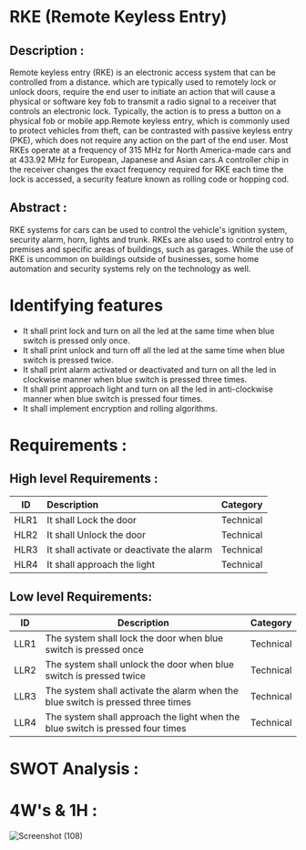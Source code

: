 # RKE (Remote Keyless Entry) 

## Description :
  
Remote keyless entry (RKE) is an electronic access system that can be controlled from a distance. which are typically used to remotely lock or unlock doors, require the end user to initiate an action that will cause a physical or software key fob to transmit a radio signal to a receiver that controls an electronic lock. Typically, the action is to press a button on a physical fob or mobile app.Remote keyless entry, which is commonly used to protect vehicles from theft, can be contrasted with passive keyless entry (PKE), which does not require any action on the part of the end user. Most RKEs operate at a frequency of 315 MHz for North America-made cars and at 433.92 MHz for European, Japanese and Asian cars.A controller chip in the receiver changes the exact frequency required for RKE each time the lock is accessed, a security feature known as rolling code or hopping cod.

## Abstract :
 RKE systems for cars can be used to control the vehicle's ignition system, security alarm, horn, lights and trunk. RKEs are also used to control entry to premises and specific areas of buildings, such as garages. While the use of RKE is uncommon on buildings outside of businesses, some home automation and security systems rely on the technology as well.

# Identifying features
* It shall print lock and turn on all the led at the same time when blue switch is pressed only once.
* It shall print unlock and turn off all the led at the same time when blue switch is pressed twice.
* It shall print alarm activated or deactivated and turn on all the led in clockwise manner when blue switch is pressed three times.
* It shall print approach light and turn on all the led in anti-clockwise manner when blue switch is pressed four times.
* It shall implement encryption and rolling algorithms.

# Requirements :
## High level Requirements :
|    ID                        |              Description                  | Category   | 
 |-------------------------------|:------------------------------------------|------------|
 | HLR1                          | It shall Lock the door   | Technical |
 |  HLR2                        | It shall Unlock the door  | Technical |
 | HLR3                          |It shall activate or deactivate the alarm  | Technical |
 | HLR4                          | It shall approach the light | Technical |

 
## Low level Requirements:
|    ID      |              Description                  |  Category   | 
|-------------------------------|------------------------------------------| ---------------- |
| LLR1 | The system shall lock the door when blue switch is pressed once |  Technical |
| LLR2 |The system shall unlock the door when blue switch is pressed twice |  Technical |
| LLR3 | The system shall activate the alarm when the blue switch is pressed three times|  Technical |
| LLR4 |The system shall approach the light when the blue switch is pressed four times|  Technical |

# SWOT Analysis :

# 4W's & 1H :

![Screenshot (108)](https://user-images.githubusercontent.com/98826329/157712224-e4449826-10f5-45ab-8926-79f331409289.png)
